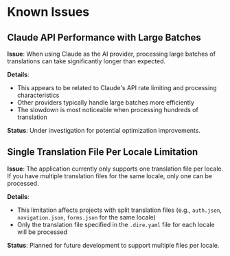 # Known Issues

## Claude API Performance with Large Batches

**Issue**: When using Claude as the AI provider, processing large batches of translations can take significantly longer than expected.

**Details**:

- This appears to be related to Claude's API rate limiting and processing characteristics
- Other providers typically handle large batches more efficiently
- The slowdown is most noticeable when processing hundreds of translation

**Status**: Under investigation for potential optimization improvements.

## Single Translation File Per Locale Limitation

**Issue**: The application currently only supports one translation file per locale. If you have multiple translation files for the same locale, only one can be processed.

**Details**:

- This limitation affects projects with split translation files (e.g., `auth.json`, `navigation.json`, `forms.json` for the same locale)
- Only the translation file specified in the `.dire.yaml` file for each locale will be processed

**Status**: Planned for future development to support multiple files per locale.
